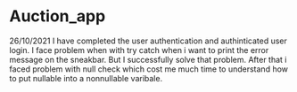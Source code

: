 # Auction_app
26/10/2021
I have completed the user authentication and authinticated user login. I face problem when with try catch when i want to print the error message on the sneakbar. But I successfully solve that problem. After that i faced problem with null check
which cost me much time to understand how to put nullable into a nonnullable varibale. 
